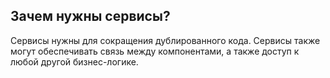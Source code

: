 ## <a name="use-case"></a>Зачем нужны сервисы?

Сервисы нужны для сокращения дублированного кода.
Сервисы также могут обеспечивать связь между компонентами, а также доступ к любой другой бизнес-логике.
